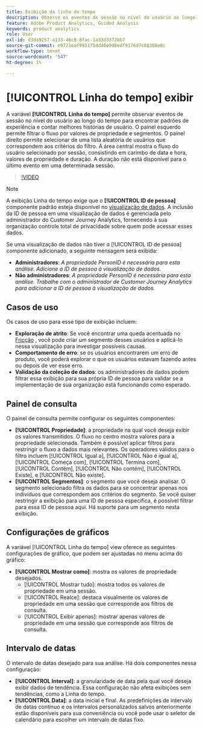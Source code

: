 ```yaml
---
title: Exibição da linha do tempo
description: Observe os eventos de sessão no nível do usuário ao longo do tempo para encontrar padrões de experiência.
feature: Adobe Product Analytics, Guided Analysis
keywords: product analytics
role: User
exl-id: d3da9257-a133-46c8-8fac-1a33d3372bb7
source-git-commit: e9721eaf993175dd46e9d8edf9176d7c00308e8c
workflow-type: tm+mt
source-wordcount: '547'
ht-degree: 1%

---
```


# [!UICONTROL Linha do tempo] exibir

A variável **[!UICONTROL Linha do tempo]** permite observar eventos de sessão no nível do usuário ao longo do tempo para encontrar padrões de experiência e contar melhores histórias de usuário. O painel esquerdo permite filtrar o fluxo por valores de propriedade e segmentos. O painel direito permite selecionar de uma lista aleatória de usuários que correspondem aos critérios do filtro. A área central mostra o fluxo do usuário selecionado por sessão, consistindo em carimbo de data e hora, valores de propriedade e duração. A duração não está disponível para o último evento em uma determinada sessão.

>[!VIDEO](https://video.tv.adobe.com/v/3427810/?learn=on)

>[!NOTE]
>
>A exibição Linha do tempo exige que o **[!UICONTROL ID de pessoa]** componente padrão esteja disponível no [visualização de dados](/help/data-views/component-reference.md#optional). A inclusão da ID de pessoa em uma visualização de dados é gerenciada pelo administrador do Customer Journey Analytics, fornecendo à sua organização controle total de privacidade sobre quem pode acessar esses dados.

Se uma visualização de dados não tiver o [!UICONTROL ID de pessoa] componente adicionado, a seguinte mensagem será exibida:

* **Administradores**: *A propriedade PersonID é necessária para esta análise. Adicione a ID de pessoa à visualização de dados.*
* **Não administradores**: *A propriedade PersonID é necessária para esta análise. Trabalhe com o administrador de Customer Journey Analytics para adicionar a ID de pessoa à visualização de dados.*

## Casos de uso

Os casos de uso para esse tipo de exibição incluem:

* **Exploração de atrito**: Se você encontrar uma queda acentuada no [Fricção](friction.md) , você pode criar um segmento desses usuários e aplicá-lo nessa visualização para investigar possíveis causas.
* **Comportamento de erro**: se os usuários encontrarem um erro de produto, você poderá explorar o que os usuários estavam fazendo antes ou depois de ver esse erro.
* **Validação da coleção de dados**: os administradores de dados podem filtrar essa exibição para sua própria ID de pessoa para validar se a implementação de sua organização está funcionando como esperado.

## Painel de consulta

O painel de consulta permite configurar os seguintes componentes:

* **[!UICONTROL Propriedade]**: a propriedade na qual você deseja exibir os valores transmitidos. O fluxo no centro mostra valores para a propriedade selecionada. Também é possível aplicar filtros para restringir o fluxo a dados mais relevantes. Os operadores válidos para o filtro incluem [!UICONTROL Igual a], [!UICONTROL Não é igual a], [!UICONTROL Começa com], [!UICONTROL Termina com], [!UICONTROL Contém], [!UICONTROL Não contém], [!UICONTROL Existe], e [!UICONTROL Não existe].
* **[!UICONTROL Segmentos]**: o segmento que você deseja analisar. O segmento selecionado filtra os dados para se concentrar apenas nos indivíduos que correspondem aos critérios do segmento. Se você quiser restringir a exibição para uma ID de pessoa específica, é possível filtrar para essa ID de pessoa aqui. Há suporte para um segmento nesta exibição.

## Configurações de gráficos

A variável [!UICONTROL Linha do tempo] view oferece as seguintes configurações de gráfico, que podem ser ajustadas no menu acima do gráfico:

* **[!UICONTROL Mostrar como]**: mostra os valores de propriedade desejados.
   * [!UICONTROL Mostrar tudo]: mostra todos os valores de propriedade em uma sessão.
   * [!UICONTROL Realce]: destaca visualmente os valores de propriedade em uma sessão que corresponde aos filtros de consulta.
   * [!UICONTROL Exibir apenas]: mostrar apenas valores de propriedade em uma sessão que corresponde aos filtros de consulta.

## Intervalo de datas

O intervalo de datas desejado para sua análise. Há dois componentes nessa configuração:

* **[!UICONTROL Interval]**: a granularidade de data pela qual você deseja exibir dados de tendência. Essa configuração não afeta exibições sem tendências, como a Linha do tempo.
* **[!UICONTROL Data]**: a data inicial e final. As predefinições de intervalo de datas contínuo e os intervalos personalizados salvos anteriormente estão disponíveis para sua conveniência ou você pode usar o seletor de calendário para escolher um intervalo de datas fixo.
